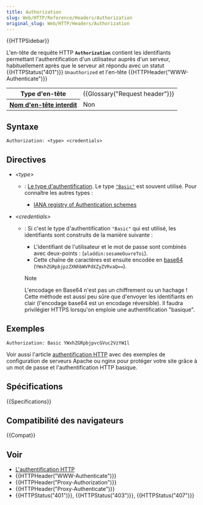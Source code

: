 ```yaml
---
title: Authorization
slug: Web/HTTP/Reference/Headers/Authorization
original_slug: Web/HTTP/Headers/Authorization
---
```


{{HTTPSidebar}}

L'en-tête de requête HTTP **`Authorization`** contient les identifiants permettant l'authentification d'un utilisateur auprès d'un serveur, habituellement après que le serveur ait répondu avec un statut {{HTTPStatus("401")}} `Unauthorized` et l'en-tête {{HTTPHeader("WWW-Authenticate")}}

<table class="properties">
  <tbody>
    <tr>
      <th scope="row">Type d'en-tête</th>
      <td>{{Glossary("Request header")}}</td>
    </tr>
    <tr>
      <th scope="row">
        <a href="/fr/docs/Glossaire/Forbidden_header_name"
          >Nom d'en-tête interdit</a
        >
      </th>
      <td>Non</td>
    </tr>
  </tbody>
</table>

## Syntaxe

```
Authorization: <type> <credentials>
```

## Directives

- _\<type>_

  - : [Le type d'authentification](/fr/docs/Web/HTTP/Authentication#schéma_d'authentification). Le type [`"Basic"`](/fr/docs/Web/HTTP/Authentication#basic_authentication_scheme) est souvent utilisé. Pour connaître les autres types :

    - [IANA registry of Authentication schemes](https://www.iana.org/assignments/http-authschemes/http-authschemes.xhtml)

- _\<credentials>_

  - : Si c'est le type d'authentification `"Basic"` qui est utilisé, les identifiants sont construits de la manière suivante :

    - L'identifiant de l'utilisateur et le mot de passe sont combinés avec deux-points : (`aladdin:sesameOuvreToi`).
    - Cette chaîne de caractères est ensuite encodée en [base64](/fr/docs/Glossary/Base64) (`YWxhZGRpbjpzZXNhbWVPdXZyZVRvaQ==`).

    > [!NOTE]
    > L'encodage en Base64 n'est pas un chiffrement ou un hachage ! Cette méthode est aussi peu sûre que d'envoyer les identifiants en clair (l'encodage base64 est un encodage réversible). Il faudra privilégier HTTPS lorsqu'on emploie une authentification "basique".

## Exemples

```
Authorization: Basic YWxhZGRpbjpvcGVuc2VzYW1l
```

Voir aussi l'article [authentification HTTP](/fr/docs/Web/HTTP/Authentication) avec des exemples de configuration de serveurs Apache ou nginx pour protéger votre site grâce à un mot de passe et l'authentification HTTP basique.

## Spécifications

{{Specifications}}

## Compatibilité des navigateurs

{{Compat}}

## Voir

- [L'authentification HTTP](/fr/docs/Web/HTTP/Authentication)
- {{HTTPHeader("WWW-Authenticate")}}
- {{HTTPHeader("Proxy-Authorization")}}
- {{HTTPHeader("Proxy-Authenticate")}}
- {{HTTPStatus("401")}}, {{HTTPStatus("403")}}, {{HTTPStatus("407")}}
